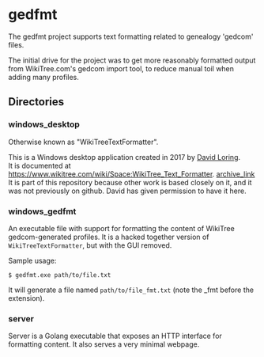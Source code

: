 # gedfmt

The gedfmt project supports text formatting related to genealogy 'gedcom' files.

The initial drive for the project was to get more reasonably formatted output from
WikiTree.com's gedcom import tool, to reduce manual toil when adding many profiles.

## Directories

### windows_desktop

Otherwise known as "WikiTreeTextFormatter".

This is a Windows desktop application created in 2017 by [David Loring](https://www.wikitree.com/wiki/Meredith-1182). \
It is documented at https://www.wikitree.com/wiki/Space:WikiTree_Text_Formatter. [archive_link](https://web.archive.org/web/20210922065456/https://www.wikitree.com/wiki/Space:WikiTree_Text_Formatter) \
It is part of this repository because other work is based closely on it, and it was not previously on
github. David has given permission to have it here.

### windows_gedfmt

An executable file with support for formatting the content of WikiTree gedcom-generated profiles.
It is a hacked together version of `WikiTreeTextFormatter`, but with the GUI removed.

Sample usage:

```shell
$ gedfmt.exe path/to/file.txt
```

It will generate a file named `path/to/file_fmt.txt` (note the _fmt before the extension).

### server

Server is a Golang executable that exposes an HTTP interface for formatting content.
It also serves a very minimal webpage.
